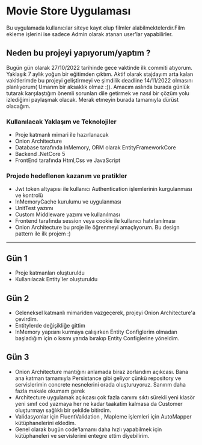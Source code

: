 # Movie Store Uygulaması
Bu uygulamada kullanıcılar siteye kayıt olup filmler alabilmektelerdir.Film ekleme işlerini ise sadece Admin olarak atanan user'lar yapabilirler.

## Neden bu projeyi yapıyorum/yaptım ?
Bugün gün olarak 27/10/2022 tarihinde gece vaktinde ilk commiti atıyorum. Yaklaşık 7 aylık yoğun bir eğitimden çıktım. Aktif olarak stajdayım arta kalan vakitlerimde bu projeyi geliştirmeyi ve şimdilik deadline 14/11/2022 olmasını planlıyorum( Umarım bir aksaklık olmaz :)). Amacım aslında burada günlük tutarak karşılaştığım önemli sorunları dile getirmek ve nasıl bir çözüm yolu izlediğimi paylaşmak olacak. Merak etmeyin burada tamamıyla dürüst olacağım.

### Kullanılacak Yaklaşım ve Teknolojiler
- Proje katmanlı mimari ile hazırlanacak 
- Onion Architecture
- Database tarafında InMemory, ORM olarak EntityFrameworkCore
- Backend .NetCore 5 
- FrontEnd tarafında Html,Css ve JavaScript
### Projede hedeflenen kazanım ve pratikler
- Jwt token altyapısı ile kullanıcı Authentication işlemlerinin kurgulanması ve kontrolü
- InMemoryCache kurulumu ve uygulanması
- UnitTest yazımı
- Custom Middleware yazımı ve kullanılması
- Frontend tarafında session veya cookie ile kullanıcı hatırlanılması
- Onion Architecture bu proje ile öğrenmeyi amaçlıyorum. Bu design pattern ile ilk projem :)

---

## Gün 1
* Proje katmanları oluşturuldu
* Kullanılacak Entity'ler oluşturuldu

## Gün 2
* Geleneksel katmanlı mimariden vazgeçerek, projeyi Onion Architecture'a çevirdim. 
* Entitylerde değişikliğe gittim
* InMemory yapısını kurmaya çalışırken Entity Configlerim olmadan başladığım için o kısmı yarıda bırakıp Entity Configlerine yöneldim.

## Gün 3
* Onion Architecture mantığını anlamada biraz zorlandım açıkcası. Bana ana katman tamamıyla Persistance gibi geliyor çünkü repository ve servislerimin concrete nesnelerini orada oluşturuyoruz. Sanırım daha fazla makale okumam gerek
* Architecture uygulamak açıkcası çok fazla canımı sıktı sürekli yeni klasör yeni sınıf cod yazmaya her ne kadar taakatim kalmasa da Customer oluşturmayı sağlıklı bir şekilde bitirdim.
* Validasyonlar için FluentValidation , Mapleme işlemleri için AutoMapper kütüphanelerini ekledim.
* Genel olarak bugün code'lamamı daha hızlı yapabilmek için kütüphaneleri ve servislerimi entegre ettim diyebilirim.
